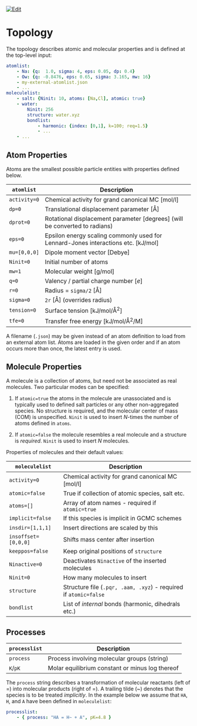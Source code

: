---
---
<script type="text/x-mathjax-config">
MathJax.Hub.Config({
  tex2jax: {inlineMath: [['$','$'], ['\\(','\\)']]}
});
</script>
<script src="https://cdnjs.cloudflare.com/ajax/libs/mathjax/2.7.0/MathJax.js?config=TeX-AMS-MML_HTMLorMML" type="text/javascript"></script>
[![Edit](https://img.shields.io/badge/Github-Improve_this_page-orange.svg)]({{site.github.repository_url}}/blob/master/docs/{{page.path}})

# Topology

The topology describes atomic and molecular properties and is defined at the top-level input:

~~~ yaml
atomlist:
    - Na: {q:  1.0, sigma: 4, eps: 0.05, dp: 0.4}
    - Ow: {q: -0.8476, eps: 0.65, sigma: 3.165, mw: 16}
    - my-external-atomlist.json
    - ...
moleculelist:
    - salt: {Ninit: 10, atoms: [Na,Cl], atomic: true}
    - water:
        Ninit: 256
        structure: water.xyz
        bondlist:
            - harmonic: {index: [0,1], k=100; req=1.5}
            - ...
    - ...
~~~

## Atom Properties

Atoms are the smallest possible particle entities with properties defined below.

`atomlist`    | Description
------------- | ------------------------------------------------------
`activity=0`  | Chemical activity for grand canonical MC [mol/l]
`dp=0`        | Translational displacement parameter [Å]
`dprot=0`     | Rotational displacement parameter [degrees] (will be converted to radians)
`eps=0`       | Epsilon energy scaling commonly used for Lennard-Jones interactions etc. [kJ/mol]
`mu=[0,0,0]`  | Dipole moment vector [Debye]
`Ninit=0`     | Initial number of atoms
`mw=1`        | Molecular weight [g/mol]
`q=0`         | Valency / partial charge number [$e$]
`r=0`         | Radius = `sigma/2` [Å]
`sigma=0`     | `2r` [Å] (overrides radius)
`tension=0`   | Surface tension [kJ/mol/Å$^2$]
`tfe=0`       | Transfer free energy [kJ/mol/Å$^2$/M]

A filename (`.json`) may be given instead of an atom definition to load
from an external atom list. Atoms are loaded in the given order and if an atom occurs
more than once, the latest entry is used. 

## Molecule Properties

A molecule is a collection of atoms, but need not be associated
as real molecules. Two particular modes can be specified:

1. If `atomic=true` the atoms in the molecule are unassociated and is
   typically used to defined salt particles or any other non-aggregated
   species. No structure is required, and the molecular center of mass (COM) is
   unspecified. `Ninit` is used to insert _N_-times the number of
   atoms defined in `atoms`.

2. If `atomic=false` the molecule resembles a real molecule and a structure
   is _required_. `Ninit` is used to insert _N_ molecules.

Properties of molecules and their default values:

`moleculelist`      | Description
------------------- | -------------------------------------------------
`activity=0`        | Chemical activity for grand canonical MC [mol/l]
`atomic=false`      | True if collection of atomic species, salt etc.
`atoms=[]`          | Array of atom names - required if `atomic=true`
`implicit=false`    | If this species is implicit in GCMC schemes
`insdir=[1,1,1]`    | Insert directions are scaled by this
`insoffset=[0,0,0]` | Shifts mass center after insertion
`keeppos=false`     | Keep original positions of `structure`
`Ninactive=0`       | Deactivates `Ninactive` of the inserted molecules
`Ninit=0`           | How many molecules to insert
`structure`         | Structure file (`.pqr, .aam, .xyz`) - required if `atomic=false`
`bondlist`          | List of _internal_ bonds (harmonic, dihedrals etc.)

## Processes

`processlist`   | Description
--------------- | ----------------------------------------------
`process`       | Process involving molecular groups (string)
`K`/`pK`        | Molar equilibrium constant or minus log thereof

The `process` string describes a transformation of molecular reactants (left of =)
into molecular products (right of =). A trailing tilde (~) denotes that
the species is to be treated _implicitly_.
In the example below we assume that `HA`, `H`, and `A` have
been defined in `moleculelist`:

~~~ yaml
processlist:
    - { process: "HA = H~ + A", pK=4.8 }
~~~

